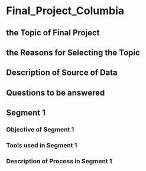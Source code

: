 # Final_Project_Columbia

## the Topic of Final Project
## the Reasons for Selecting the Topic 
## Description of Source of Data
## Questions to be answered 

## Segment 1 
### Objective of Segment 1 
### Tools used in Segment 1
### Description of Process in Segment 1
